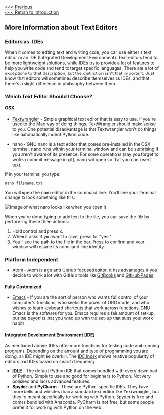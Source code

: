 [<<< Previous](grep.md)  
[<<< Return to introduction](README.md)

## More Information about Text Editors

### Editors vs. IDEs

When it comes to editing text and writing code, you can use either a text editor or an IDE (Integrated Development Environment). Text editors tend to be more lightweight solutions, while IDEs try to provide a lot of features to help you write code and tend to target specific languages. There are a lot of exceptions to that description, but the distinction isn't that important. Just know that editors will sometimes describe themselves as IDEs, and that there's a slight difference in philosophy between them.

### Which Text Editor Should I Choose?

#### OSX

- [Textwrangler](http://www.barebones.com/products/textwrangler/) - Simple graphical text editor that is easy to use. If you're used to the Mac way of doing things, TextWrangler should make sense to you. One potential disadvantage is that Textwrangler won't do things like automatically indent Python code.

- [nano](https://www.nano-editor.org/) - GNU nano is a text editor that comes pre-installed in the OSX terminal. nano runs within your terminal window and can be surprising if you aren't aware of its presence. For some operations (say you forget to write a commit message in git), nano will open so that you can insert text. 

If in your terminal you type:

	nano filename.txt

You will open the nano editor in the command line. You'll see your terminal change to look something like this:

![Image of what nano looks like when you open it](nano.png)

When you're done typing to add text to the file, you can save the file by performing these three actions:

1. Hold control and press x.
2. When it asks if you want to save, press <y> for "yes."
2. You'll see the path to the file in the bar. Press <enter> to confirm and your window will resume its command line identity.

### Platform Independent

- [Atom](https://flight-manual.atom.io/getting-started/sections/why-atom/) - Atom is a git and GitHub focused editor. It has advantages if you decide to work a lot with GitHub tools like [GitBooks](https://www.gitbook.com/) and [GitHub Pages](https://pages.github.com/).


#### Fully Customized

- [Emacs](https://www.gnu.org/software/emacs/) - If you are the sort of person who wants full control of your computer's functions, who seeks the power of ORG mode, and who wishes to learn keyboard shortcuts that work across functions, GNU Emacs is the software for you. Emacs requires a fair amount of set-up, but the payoff is that you wind up with the set-up that suits your work habits.

#### Integrated Development Environment [IDE]

As mentioned above, IDEs offer more functions for testing code and running programs. Depending on the amount and type of programming you are doing, an IDE might be overkill. The [IDE Index](http://pypl.github.io/IDE.html) shows relative popularity of editors and IDEs based on search frequency.

- **[IDLE](https://docs.python.org/2/library/idle.html)** - The default Python IDE that comes bundled with every download of Python. Simple to use and good for beginners to Python. Not very polished and lacks advanced features.
- **Spyder** and **PyCharm** - These are Python-specific IDEs. They have more bells and whistles than a standard text editor like Textwrangler, but they're meant specifically for working with Python. Spyder is free and comes bundled with Anaconda. PyCharm is not free, but some people prefer it for working with Python on the web. 
